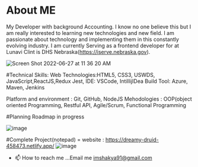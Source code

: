 # About ME
My Developer with background Accounting. I know no one believe this but I am really interested to learning new technologies and new field. I am passionate about technology and implementing them in this constantly evolving industry.
I am currently Serving as a frontend developer for at Lunavi Clint is DHS Nebraska(https://iserve.nebraska.gov).

![Screen Shot 2022-06-27 at 11 36 20 AM](https://user-images.githubusercontent.com/107881309/175991188-8b00342d-61d6-4672-b518-8df8785ea480.png)



#Technical Skills:
Web Technologies:HTML5, CSS3,
USWDS, JavaScript,ReactJS,Redux
Jest, 
IDE: VSCode, IntillijIDea 
Build Tool: Azure, Maven, Jenkins

Platform and environment : Git, GitHub, NodeJS 
Mehodologies : OOP(object oriented Programming, Restful API, Agile/Scrum, Functional Programming
  
  
  #Planning Roadmap in progress  




















![image](https://user-images.githubusercontent.com/107881309/175979785-4451bf12-757a-4ba4-9004-e30e7b323416.png)

















#Complete Project(notepad) = 
website : https://dreamy-druid-458473.netlify.app/ 
![image](https://user-images.githubusercontent.com/107881309/175980816-4acd3e8b-0301-41a8-956f-5efd83eb2ddd.png)
- 📫 How to reach me ...Email me imshakya91@gmail.com

<!---
Indrashakya/Indrashakya is a ✨ special ✨ repository because its `README.md` (this file) appears on your GitHub profile.
You can click the Preview link to take a look at your changes.
--->
